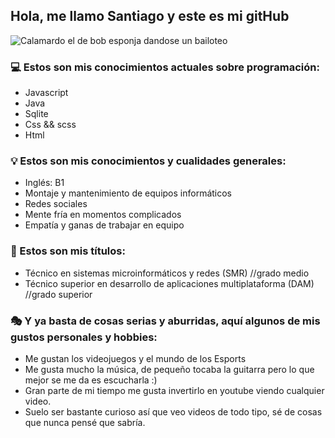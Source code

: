 ## Hola, me llamo Santiago y este es mi gitHub

![Calamardo el de bob esponja dandose un bailoteo](https://64.media.tumblr.com/61b42677879a0be38fb2779459b0f456/tumblr_nzv60uVwxB1uo5tbio1_1280.gifv)

### 💻 Estos son mis conocimientos actuales sobre programación: 

- Javascript
- Java
- Sqlite
- Css && scss
- Html

### 💡 Estos son mis conocimientos y cualidades generales: 

- Inglés: B1
- Montaje y mantenimiento de equipos informáticos
- Redes sociales
- Mente fría en momentos complicados
- Empatía y ganas de trabajar en equipo

### 📜 Estos son mis títulos:

- Técnico en sistemas microinformáticos y redes (SMR) //grado medio
- Técnico superior en desarrollo de aplicaciones multiplataforma (DAM) //grado superior

### 🎭 Y ya basta de cosas serias y aburridas, aquí algunos de mis gustos personales y hobbies:

- Me gustan los videojuegos y el mundo de los Esports
- Me gusta mucho la música, de pequeño tocaba la guitarra pero lo que mejor se me da es escucharla :)
- Gran parte de mi tiempo me gusta invertirlo en youtube viendo cualquier video.
- Suelo ser bastante curioso así que veo videos de todo tipo, sé de cosas que nunca pensé que sabría.
